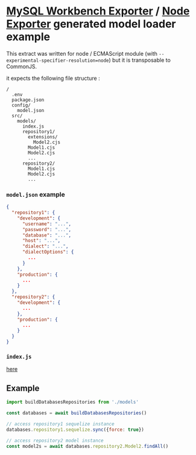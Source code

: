# [MySQL Workbench Exporter](https://github.com/mysql-workbench-schema-exporter/mysql-workbench-schema-exporter) / [Node Exporter](https://github.com/molaux/node-exporter) generated model loader example

This extract was written for node / ECMAScript module (with `--experimental-specifier-resolution=node`) but it is
transposable to CommonJS.

it expects the following file structure :

```
/
  .env
  package.json
  config/
    model.json
  src/
    models/
      index.js
      repository1/
        extensions/
          Model2.cjs
        Model1.cjs
        Model2.cjs
        ...
      repository2/
        Model1.cjs
        Model2.cjs
        ...
```

### **`model.json` example**
```json
{
  "repository1": {
    "development": {
      "username": "...",
      "password": "...",
      "database": "...",
      "host": "...",
      "dialect": "...",
      "dialectOptions": {
        ...
      }
    },
    "production": {
      ...
    }
  },
  "repository2": {
    "development": {
      ...
    },
    "production": {
      ...
    }
  }
}
```

### **`index.js`**
[here](index.js)

## Example
```javascript
import buildDatabasesRepositories from './models'

const databases = await buildDatabasesRepositories()

// access repository1 sequelize instance
databases.repository1.sequelize.sync({force: true})

// access repository2 model instance
const model2s = await databases.repository2.Model2.findAll()
```